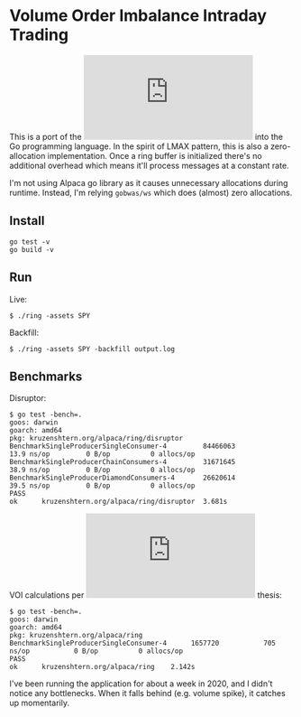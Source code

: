 # Volume Order Imbalance Intraday Trading

This is a port of the ![LMAX
Disruptor](https://lmax-exchange.github.io/disruptor/disruptor.html)
into the Go programming language. In the spirit of LMAX pattern, this
is also a zero-allocation implementation. Once a ring buffer is
initialized there's no additional overhead which means it'll process
messages at a constant rate.

I'm not using Alpaca go library as it causes unnecessary allocations
during runtime. Instead, I'm relying `gobwas/ws` which does (almost)
zero allocations.

## Install

```
go test -v
go build -v
```

## Run

Live:
```
$ ./ring -assets SPY
```

Backfill:
```
$ ./ring -assets SPY -backfill output.log
```

## Benchmarks

Disruptor:
```
$ go test -bench=.
goos: darwin
goarch: amd64
pkg: kruzenshtern.org/alpaca/ring/disruptor
BenchmarkSingleProducerSingleConsumer-4     	84466063	        13.9 ns/op	       0 B/op	       0 allocs/op
BenchmarkSingleProducerChainConsumers-4     	31671645	        38.9 ns/op	       0 B/op	       0 allocs/op
BenchmarkSingleProducerDiamondConsumers-4   	26620614	        39.5 ns/op	       0 B/op	       0 allocs/op
PASS
ok  	kruzenshtern.org/alpaca/ring/disruptor	3.681s
```

VOI calculations per ![Order Imbalance Based Strategy in
High Frequency
Trading](https://www.palmislandtraders.com/econ136/hftois.pdf) thesis:
```
$ go test -bench=.
goos: darwin
goarch: amd64
pkg: kruzenshtern.org/alpaca/ring
BenchmarkSingleProducerSingleConsumer-4   	 1657720	       705 ns/op	       0 B/op	       0 allocs/op
PASS
ok  	kruzenshtern.org/alpaca/ring	2.142s
```

I've been running the application for about a week in 2020, and I
didn't notice any bottlenecks. When it falls behind (e.g.
volume spike), it catches up momentarily.
